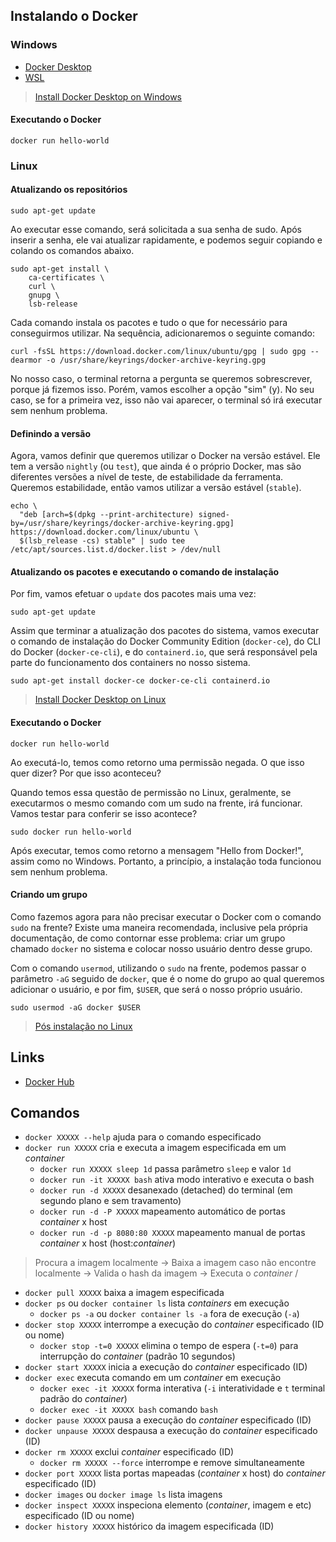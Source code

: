 ## Instalando o Docker

### Windows

- [Docker Desktop](https://docs.docker.com/desktop/install/windows-install/)
- [WSL](https://learn.microsoft.com/pt-br/windows/wsl/install)

> [Install Docker Desktop on Windows](https://docs.docker.com/desktop/install/windows-install/)

#### Executando o Docker

```
docker run hello-world
```

### Linux

#### Atualizando os repositórios

```
sudo apt-get update
```

Ao executar esse comando, será solicitada a sua senha de sudo. Após inserir a senha, ele vai atualizar rapidamente, e podemos seguir copiando e colando os comandos abaixo.

```
sudo apt-get install \
    ca-certificates \
    curl \
    gnupg \
    lsb-release
```

Cada comando instala os pacotes e tudo o que for necessário para conseguirmos utilizar. Na sequência, adicionaremos o seguinte comando:

```
curl -fsSL https://download.docker.com/linux/ubuntu/gpg | sudo gpg --dearmor -o /usr/share/keyrings/docker-archive-keyring.gpg
```

No nosso caso, o terminal retorna a pergunta se queremos sobrescrever, porque já fizemos isso. Porém, vamos escolher a opção "sim" (y). No seu caso, se for a primeira vez, isso não vai aparecer, o terminal só irá executar sem nenhum problema.

#### Definindo a versão

Agora, vamos definir que queremos utilizar o Docker na versão estável. Ele tem a versão `nightly` (ou `test`), que ainda é o próprio Docker, mas são diferentes versões a nível de teste, de estabilidade da ferramenta. Queremos estabilidade, então vamos utilizar a versão estável (`stable`).

```
echo \
  "deb [arch=$(dpkg --print-architecture) signed-by=/usr/share/keyrings/docker-archive-keyring.gpg] https://download.docker.com/linux/ubuntu \
  $(lsb_release -cs) stable" | sudo tee /etc/apt/sources.list.d/docker.list > /dev/null
```

#### Atualizando os pacotes e executando o comando de instalação

Por fim, vamos efetuar o `update` dos pacotes mais uma vez:

```
sudo apt-get update
```

Assim que terminar a atualização dos pacotes do sistema, vamos executar o comando de instalação do Docker Community Edition (`docker-ce`), do CLI do Docker (`docker-ce-cli`), e do `containerd.io`, que será responsável pela parte do funcionamento dos containers no nosso sistema.

```
sudo apt-get install docker-ce docker-ce-cli containerd.io
```

> [Install Docker Desktop on Linux](https://docs.docker.com/desktop/install/linux-install/)

#### Executando o Docker

```
docker run hello-world
```

Ao executá-lo, temos como retorno uma permissão negada. O que isso quer dizer? Por que isso aconteceu?

Quando temos essa questão de permissão no Linux, geralmente, se executarmos o mesmo comando com um sudo na frente, irá funcionar. Vamos testar para conferir se isso acontece?

```
sudo docker run hello-world
```

Após executar, temos como retorno a mensagem "Hello from Docker!", assim como no Windows. Portanto, a princípio, a instalação toda funcionou sem nenhum problema.

#### Criando um grupo

Como fazemos agora para não precisar executar o Docker com o comando `sudo` na frente? Existe uma maneira recomendada, inclusive pela própria documentação, de como contornar esse problema: criar um grupo chamado `docker` no sistema e colocar nosso usuário dentro desse grupo.

Com o comando `usermod`, utilizando o `sudo` na frente, podemos passar o parâmetro `-aG` seguido de `docker`, que é o nome do grupo ao qual queremos adicionar o usuário, e por fim, `$USER`, que será o nosso próprio usuário.

```
sudo usermod -aG docker $USER
```

> [Pós instalação no Linux](https://docs.docker.com/engine/install/linux-postinstall/)

## Links

- [Docker Hub](https://hub.docker.com/)

## Comandos

- `docker XXXXX --help` ajuda para o comando especificado
- `docker run XXXXX` cria e executa a imagem especificada em um _container_
    - `docker run XXXXX sleep 1d` passa parâmetro `sleep` e valor `1d`
    - `docker run -it XXXXX bash` ativa modo interativo e executa o bash
    - `docker run -d XXXXX` desanexado (detached) do terminal (em segundo plano e sem travamento)
    - `docker run -d -P XXXXX` mapeamento automático de portas _container_ x host
    - `docker run -d -p 8080:80 XXXXX` mapeamento manual de portas _container_ x host (host:_container_)
> Procura a imagem localmente -> Baixa a imagem caso não encontre localmente -> Valida o hash da imagem -> Executa o _container_ /    
- `docker pull XXXXX` baixa a imagem especificada
- `docker ps` ou `docker container ls` lista _containers_ em execução
    - `docker ps -a` ou `docker container ls -a` fora de execução (`-a`)
- `docker stop XXXXX` interrompe a execução do _container_ especificado (ID ou nome)
    - `docker stop -t=0 XXXXX` elimina o tempo de espera (`-t=0`) para interrupção do _container_ (padrão 10 segundos)
- `docker start XXXXX` inicia a execução do _container_ especificado (ID)
- `docker exec` executa comando em um _container_ em execução
    - `docker exec -it XXXXX` forma interativa (`-i` interatividade e `t` terminal padrão do _container_)
    - `docker exec -it XXXXX bash` comando `bash`
- `docker pause XXXXX` pausa a execução do _container_ especificado (ID)
- `docker unpause XXXXX` despausa a execução do _container_ especificado (ID)
- `docker rm XXXXX` exclui _container_ especificado (ID)
    - `docker rm XXXXX --force` interrompe e remove simultaneamente
- `docker port XXXXX` lista portas mapeadas (_container_ x host) do _container_ especificado (ID)
- `docker images` ou `docker image ls` lista imagens
- `docker inspect XXXXX` inspeciona elemento (_container_, imagem e etc) especificado (ID ou nome)
- `docker history XXXXX` histórico da imagem especificada (ID)